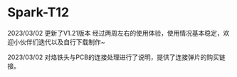 # Spark-T12

2023/03/02
更新了V1.21版本 经过两周左右的使用体验，使用情况基本稳定，欢迎小伙伴们迭代以及自行下载制作~

2023/03/02
对烙铁头与PCB的连接处理进行了说明，提供了连接弹片的购买链接。
